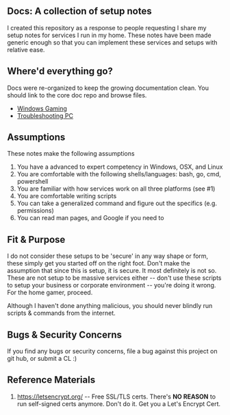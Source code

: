 Docs: A collection of setup notes
---------------------------------
I created this repository as a response to people requesting I share my setup
notes for services I run in my home. These notes have been made generic enough
so that you can implement these services and setups with relative ease.

Where'd everything go?
----------------------
Docs were re-organized to keep the growing documentation clean. You should link
to the core doc repo and browse files.

* [Windows Gaming](operating-systems/windows/10/README.md)
* [Troubleshooting PC](operating-systems/windows/troubleshooting-pc-hardware.md)

Assumptions
-----------
These notes make the following assumptions

1. You have a advanced to expert competency in Windows, OSX, and Linux
2. You are comfortable with the following shells/languages: bash, go, cmd,
   powershell
3. You are familiar with how services work on all three platforms (see #1)
4. You are comfortable writing scripts
5. You can take a generalized command and figure out the specifics
   (e.g. permissions)
6. You can read man pages, and Google if you need to

Fit & Purpose
-------------
I do not consider these setups to be 'secure' in any way shape or form, these
simply get you started off on the right foot. Don't make the assumption that
since this is setup, it is secure. It most definitely is not so. These are not
setup to be massive services either -- don't use these scripts to setup your
business or corporate environment -- you're doing it wrong. For the home gamer,
proceed.

Although I haven't done anything malicious, you should never blindly run
scripts & commands from the internet.

Bugs & Security Concerns
------------------------
If you find any bugs or security concerns, file a bug against this project on
git hub, or submit a CL :)

Reference Materials
-------------------
1. https://letsencrypt.org/ -- Free SSL/TLS certs. There's **NO REASON** to run
   self-signed certs anymore. Don't do it. Get you a Let's Encrypt Cert.
